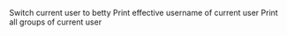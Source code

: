 Switch current user to betty
Print effective username of current user
Print all groups of current user
